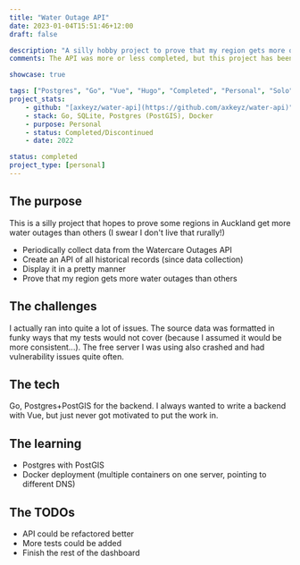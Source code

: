 ```yaml
---
title: "Water Outage API"
date: 2023-01-04T15:51:46+12:00
draft: false

description: "A silly hobby project to prove that my region gets more outages than other regions of Auckland."
comments: The API was more or less completed, but this project has been discontinued due to moving away from the suburb and (free) server crashing issues.

showcase: true

tags: ["Postgres", "Go", "Vue", "Hugo", "Completed", "Personal", "Solo"]
project_stats:
    - github: "[axkeyz/water-api](https://github.com/axkeyz/water-api)"
    - stack: Go, SQLite, Postgres (PostGIS), Docker
    - purpose: Personal
    - status: Completed/Discontinued
    - date: 2022

status: completed
project_type: [personal]
---
```


## The purpose

This is a silly project that hopes to prove some regions in Auckland get more water outages than others (I swear I don't live that rurally!)

- Periodically collect data from the Watercare Outages API
- Create an API of all historical records (since data collection)
- Display it in a pretty manner
- Prove that my region gets more water outages than others

## The challenges

I actually ran into quite a lot of issues. The source data was formatted in funky ways that my tests would not cover (because I assumed it would be more consistent...). The free server I was using also crashed and had vulnerability issues quite often.

## The tech

Go, Postgres+PostGIS for the backend. I always wanted to write a backend with Vue, but just never got motivated to put the work in.

## The learning

- Postgres with PostGIS
- Docker deployment (multiple containers on one server, pointing to different DNS)

## The TODOs

- API could be refactored better
- More tests could be added
- Finish the rest of the dashboard